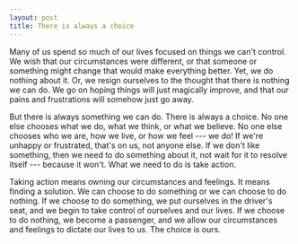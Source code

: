 ```yaml
---
layout: post
title: There is always a choice
---
```


Many of us spend so much of our lives focused on things we can't control. We wish that our circumstances were different, or that someone or something might change that would make everything better. Yet, we do nothing about it. Or, we resign ourselves to the thought that there is nothing we can do. We go on hoping things will just magically improve, and that our pains and frustrations will somehow just go away.

But there is always something we can do. There is always a choice. No one else chooses what we do, what we think, or what we believe. No one else chooses who we are, how we live, or how we feel --- we do! If we're unhappy or frustrated, that's on us, not anyone else. If we don't like something, then we need to do something about it, not wait for it to resolve itself --- because it won't. What we need to do is take action.

Taking action means owning our circumstances and feelings. It means finding a solution. We can choose to do something or we can choose to do nothing. If we choose to do something, we put ourselves in the driver's seat, and we begin to take control of ourselves and our lives. If we choose to do nothing, we become a passenger, and we allow our circumstances and feelings to dictate our lives to us. The choice is ours.
